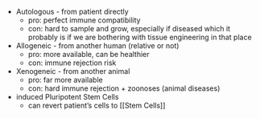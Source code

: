 - Autologous - from patient directly
    - pro: perfect immune compatibility
    - con: hard to sample and grow, especially if diseased which it probably is if we are bothering with tissue engineering in that place
- Allogeneic - from another human (relative or not)
    - pro: more available, can be healthier
    - con: immune rejection risk
- Xenogeneic - from another animal
    - pro: far more available
    - con: hard immune rejection + zoonoses (animal diseases)
- induced Pluripotent Stem Cells
    - can revert patient’s cells to [[Stem Cells]]
